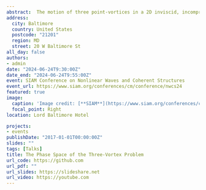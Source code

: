 ```yaml
---
abstract:  The motion of three point-vortices in a 2D inviscid, incompressible fluid has been widely studied. Gröbli (1877) derived a closed system for the evolution of the side lengths of the triangle formed by the vortices. This system has been the basis of most studies of this problem.<br />These coordinates have a few disadvantages. First, the coordinates must satisfy the triangle inequality, so not all points in $\mathbb{R}^{3}$ are physical. Second, the system introduced non-physical singularities because collinear arrangements lie on the boundary of the triangle inequality. Third, these coordinates break the useful Hamiltonian structure and make phase-plane reasoning difficult.<br /> We introduce a coordinate system for this problem that overcomes these disadvantages using a sequence of systematic and standard reductions. We first use Jacobi coordinates, a common technique in n-body systems, and further apply a Nambu Bracket reduction. The method avoids creating non-physical singularities and makes the system's phase-space geometry and topology plain.<br /> A previous Nambu-bracket formulation based on Gröbli's reduction inherited its triangle-inequality-related disadvantages. Depending on the circulations, the phase space may be a sphere or one sheet of a two-sheeted hyperboloid. Prior attempts to classify the dynamics focused solely on the stability of the relative fixed points; this approach allows us to explain the results more clearly using the entire phase space.
address:
  city: Baltimore
  country: United States
  postcode: "21201"
  region: MD
  street: 20 W Baltimore St
all_day: false
authors:
- admin
date: "2024-06-24T9:30:00Z"
date_end: "2024-06-24T9:55:00Z"
event: SIAM Conference on Nonlinear Waves and Coherent Structures
event_url: https://www.siam.org/conferences/cm/conference/nwcs24
featured: true
image:
  caption: 'Image credit: [**SIAM**](https://www.siam.org/conferences/cm/conference/nwcs24)'
  focal_point: Right
location: Lord Baltimore Hotel

projects:
- events
publishDate: "2017-01-01T00:00:00Z"
slides: ""
tags: [Talks]
title: The Phase Space of the Three-Vortex Problem
url_code: https://github.com
url_pdf: ""
url_slides: https://slideshare.net
url_video: https://youtube.com
---
```




